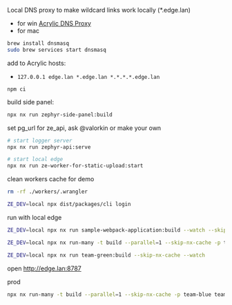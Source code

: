 Local DNS proxy to make wildcard links work locally (\*.edge.lan)

- for win [Acrylic DNS Proxy](https://mayakron.altervista.org/support/acrylic/Home.htm)
- for mac

```bash
brew install dnsmasq
sudo brew services start dnsmasq
```

add to Acrylic hosts:

- `127.0.0.1 edge.lan *.edge.lan *.*.*.*.edge.lan`

`npm ci`

build side panel:

```bash
npx nx run zephyr-side-panel:build
```

set pg_url for ze_api, ask @valorkin or make your own

```bash
# start logger server
npx nx run zephyr-api:serve
```

```bash
# start local edge
npx nx run ze-worker-for-static-upload:start
```

clean workers cache for demo

```bash
rm -rf ./workers/.wrangler
```

```bash
ZE_DEV=local npx dist/packages/cli login
```

run with local edge

```bash
ZE_DEV=local npx nx run sample-webpack-application:build --watch --skip-nx-cache
```

```bash
ZE_DEV=local npx nx run-many -t build --parallel=1 --skip-nx-cache -p team-blue team-red team-green
```

```bash
ZE_DEV=local npx nx run team-green:build --skip-nx-cache --watch
```

open http://edge.lan:8787

prod

```bash
npx nx run-many -t build --parallel=1 --skip-nx-cache -p team-blue team-red team-green
```
